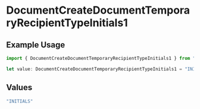 # DocumentCreateDocumentTemporaryRecipientTypeInitials1

## Example Usage

```typescript
import { DocumentCreateDocumentTemporaryRecipientTypeInitials1 } from "@documenso/sdk-typescript/models/operations";

let value: DocumentCreateDocumentTemporaryRecipientTypeInitials1 = "INITIALS";
```

## Values

```typescript
"INITIALS"
```